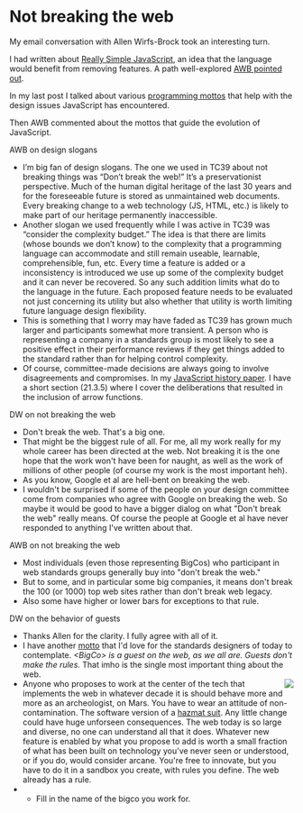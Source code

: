 # Not breaking the web
My email conversation with Allen Wirfs-Brock took an interesting turn. 

I had written about <a href="http://scripting.com/2020/07/08/131602.html?title=reallySimpleJavascript">Really Simple JavaScript</a>, an idea that the language would benefit from removing features. A path well-explored <a href="http://scripting.com/2020/07/09/161916.html?title=reallySimpleJavascriptDay2">AWB pointed out</a>. 

In my last post I talked about various <a href="http://scripting.com/2020/07/11/152423.html?title=reallySimpleJavascriptDay3">programming mottos</a> that help with the design issues JavaScript has encountered. 

Then AWB commented about the mottos that guide the evolution of JavaScript.

AWB on design slogans
* I’m big fan of design slogans. The one we used in TC39 about not breaking things was “Don’t break the web!”  It’s a preservationist perspective.  Much of the human digital heritage of the last 30 years and for the foreseeable future is stored as unmaintained web documents. Every breaking change to a web technology (JS, HTML, etc.) is likely to make part of our heritage permanently inaccessible.
* Another slogan we used frequently while I was active in TC39 was  “consider the complexity budget.”  The idea is that there are  limits (whose bounds we don’t know) to the complexity that a programming language can accommodate and still remain useable, learnable, comprehensible, fun, etc.  Every time a feature is added or a inconsistency is introduced we use up some of the complexity budget and it can never be recovered. So any such addition limits what do to the language in the future. Each proposed feature needs to be evaluated not just concerning its utility but also whether that utility is worth limiting future language design flexibility.
* This is something that I worry may have faded as TC39 has grown much larger and participants somewhat more transient.  A person who is representing a company in a standards group is most likely to see a positive effect in their performance reviews if they get things added to the standard rather than for helping control complexity.
* Of course, committee-made decisions are always going to involve disagreements and compromises.  In my <a href="https://dl.acm.org/doi/10.1145/3386327">JavaScript history paper</a>. I have a short section (21.3.5) where I cover the deliberations that resulted in the inclusion of arrow functions.

DW on not breaking the web
* Don't break the web. That's a big one. 
* That might be the biggest rule of all. For me, all my work really for my whole career has been directed at the web. Not breaking it is the one hope that the work won't have been for naught, as well as the work of millions of other people (of course my work is the most important heh).
* As you know, Google et al are hell-bent on breaking the web.
* I wouldn't be surprised if some of the people on your design committee come from companies who agree with Google on breaking the web. So maybe it would be good to have a bigger dialog on what "Don't break the web" really means. Of course the people at Google et al have never responded to anything I've written about that. 

AWB on not breaking the web
* Most  individuals (even those representing BigCos)  who participant in web standards groups generally buy into "don't break the web."
* But to some, and in particular some big companies, it means don't break the 100 (or 1000) top web sites rather than don't break web legacy.
* Also some have higher or lower bars for exceptions to that rule.

DW on the behavior of guests
* Thanks Allen for the clarity. I fully agree with all of it. 
* I have another <a href="http://this.how/googleAndHttp/">motto</a> that I'd love for the standards designers of today to contemplate. <i>&lt;BigCo> is a guest on the web, as we all are. Guests don't make the rules.</i> That imho is the single most important thing about the web. 
* <img src="http://scripting.com/images/2019/06/11/strongman.png" border="0" align="right">Anyone who proposes to work at the center of the tech that implements the web in whatever decade it is should behave more and more as an archeologist, on Mars. You have to wear an attitude of non-contamination. The software version of a <a href="https://en.wikipedia.org/wiki/Hazmat_suit">hazmat suit</a>. Any little change could have huge unforseen consequences. The web today is so large and diverse, no one can understand all that it does. Whatever new feature is enabled by what you propose to add is worth a small fraction of what has been built on technology you've never seen or understood, or if you do, would consider arcane. You're free to innovate, but you have to do it in a sandbox you create, with rules you define. The web already has a rule.
* * Fill in the name of the bigco you work for. 

